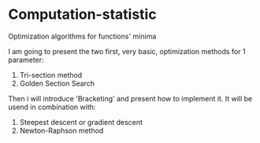 # Computation-statistic
Optimization algorithms for functions' minima

I am going to present the two first, very basic, optimization methods for 1 parameter:
1. Tri-section method
2. Golden Section Search


Then i will introduce 'Bracketing' and present how to implement it. It will be usend in combination with:
1. Steepest descent or gradient descent
2. Newton-Raphson method

